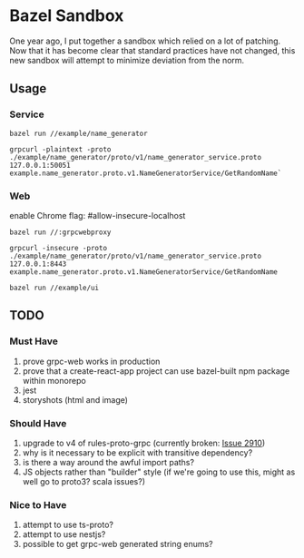 # Bazel Sandbox

One year ago, I put together a sandbox which relied on a lot of patching. Now
that it has become clear that standard practices have not changed, this new
sandbox will attempt to minimize deviation from the norm.

## Usage

### Service

    bazel run //example/name_generator

    grpcurl -plaintext -proto ./example/name_generator/proto/v1/name_generator_service.proto 127.0.0.1:50051 example.name_generator.proto.v1.NameGeneratorService/GetRandomName`

### Web

enable Chrome flag: #allow-insecure-localhost

    bazel run //:grpcwebproxy

    grpcurl -insecure -proto ./example/name_generator/proto/v1/name_generator_service.proto 127.0.0.1:8443 example.name_generator.proto.v1.NameGeneratorService/GetRandomName

    bazel run //example/ui

## TODO

### Must Have

1. prove grpc-web works in production
1. prove that a create-react-app project can use bazel-built npm package within
   monorepo
1. jest
1. storyshots (html and image)

### Should Have

1. upgrade to v4 of rules-proto-grpc (currently broken: [Issue
   2910](https://github.com/bazelbuild/rules_nodejs/issues/2910))
1. why is it necessary to be explicit with transitive dependency?
1. is there a way around the awful import paths?
1. JS objects rather than "builder" style (if we're going to use this, might as
   well go to proto3? scala issues?)

### Nice to Have

1. attempt to use ts-proto?
1. attempt to use nestjs?
1. possible to get grpc-web generated string enums?
